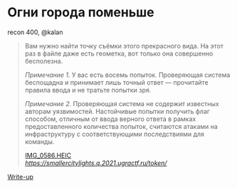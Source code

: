 # Огни города поменьше

recon 400, @kalan

> Вам нужно найти точку съёмки этого прекрасного вида. На этот раз в файле даже есть геометка, вот только она совершенно бесполезна.
> 
> _Примечание 1._ У вас есть восемь попыток. Проверяющая система беспощадна и принимает лишь точный ответ — прочитайте правила ввода и не тратьте попытки зря.
> 
> _Примечание 2._ Проверяющая система не содержит известных авторам уязвимостей. Настойчивые попытки получить флаг способом, отличным от ввода верного ответа в рамках предоставленного количества попыток, считаются атаками на инфраструктуру с соответствующими последствиями для команды.
> 
> [IMG_0586.HEIC](app/IMG_0586.HEIC)  
> _https://smallercitylights.q.2021.ugractf.ru/token/_

[Write-up](WRITEUP.md)
